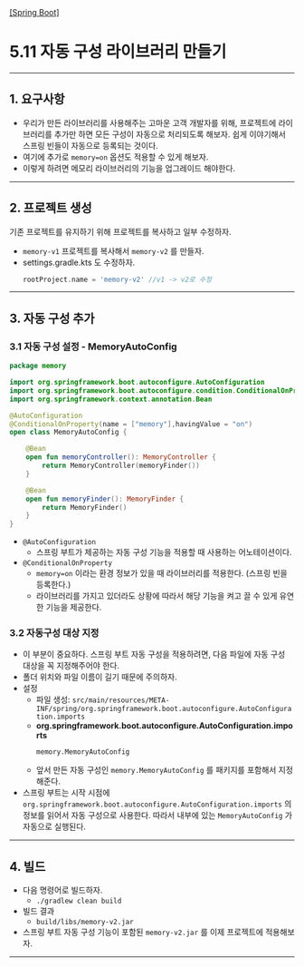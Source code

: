 <nav>
    <a href="../.." target="_blank">[Spring Boot]</a>
</nav>

# 5.11 자동 구성 라이브러리 만들기

---

## 1. 요구사항
- 우리가 만든 라이브러리를 사용해주는 고마운 고객 개발자를 위해, 프로젝트에 라이브러리를 추가만 하면 모든 구성이
자동으로 처리되도록 해보자. 쉽게 이야기해서 스프링 빈들이 자동으로 등록되는 것이다.
- 여기에 추가로 `memory=on` 옵션도 적용할 수 있게 해보자.
- 이렇게 하려면 메모리 라이브러리의 기능을 업그레이드 해야한다.

---

## 2. 프로젝트 생성
기존 프로젝트를 유지하기 위해 프로젝트를 복사하고 일부 수정하자.
- `memory-v1` 프로젝트를 복사해서 `memory-v2` 를 만들자.
- settings.gradle.kts 도 수정하자.
  ```gradle
  rootProject.name = 'memory-v2' //v1 -> v2로 수정
  ```

---

## 3. 자동 구성 추가

### 3.1 자동 구성 설정 - MemoryAutoConfig
```kotlin
package memory

import org.springframework.boot.autoconfigure.AutoConfiguration
import org.springframework.boot.autoconfigure.condition.ConditionalOnProperty
import org.springframework.context.annotation.Bean

@AutoConfiguration
@ConditionalOnProperty(name = ["memory"],havingValue = "on")
open class MemoryAutoConfig {

    @Bean
    open fun memoryController(): MemoryController {
        return MemoryController(memoryFinder())
    }

    @Bean
    open fun memoryFinder(): MemoryFinder {
        return MemoryFinder()
    }
}
```
- `@AutoConfiguration`
  - 스프링 부트가 제공하는 자동 구성 기능을 적용할 때 사용하는 어노테이션이다.
- `@ConditionalOnProperty`
  - `memory=on` 이라는 환경 정보가 있을 때 라이브러리를 적용한다. (스프링 빈을 등록한다.)
  - 라이브러리를 가지고 있더라도 상황에 따라서 해당 기능을 켜고 끌 수 있게 유연한 기능을 제공한다.

### 3.2 자동구성 대상 지정
- 이 부분이 중요하다. 스프링 부트 자동 구성을 적용하려면, 다음 파일에 자동 구성 대상을 꼭 지정해주어야 한다.
- 폴더 위치와 파일 이름이 길기 때문에 주의하자.
- 설정
  - 파일 생성: `src/main/resources/META-INF/spring/org.springframework.boot.autoconfigure.AutoConfiguration.imports`
  - **org.springframework.boot.autoconfigure.AutoConfiguration.imports**
    ```text
    memory.MemoryAutoConfig
    ```
  - 앞서 만든 자동 구성인 `memory.MemoryAutoConfig` 를 패키지를 포함해서 지정해준다.
- 스프링 부트는 시작 시점에 `org.springframework.boot.autoconfigure.AutoConfiguration.imports` 의 정보를 읽어서 자동 구성으로 사용한다. 따라서 내부에 있는 `MemoryAutoConfig` 가 자동으로 실행된다.

---

## 4. 빌드
- 다음 명령어로 빌드하자.
  - `./gradlew clean build`
- 빌드 결과
  - `build/libs/memory-v2.jar`
- 스프링 부트 자동 구성 기능이 포함된 `memory-v2.jar` 를 이제 프로젝트에 적용해보자.

---
